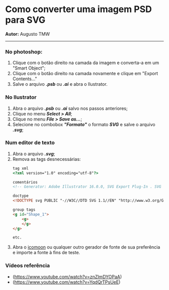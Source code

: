 # Como converter uma imagem PSD para SVG

**Autor:** Augusto TMW

---

### No photoshop:

1. Clique com o botão direito na camada da imagem e converta-a em um "Smart Object";
2. Clique com o botão direito na camada novamente e clique em "Export Contents..."
3. Salve o arquivo _**.psb**_ ou _**.ai**_ e abra o Ilustrator.

### No Ilustrator

1. Abra o arquivo _**.psb**_ ou _**.ai**_ salvo nos passos anteriores;
2. Clique no menu _**Select > All**_;
3. Clique no menu _**File > Save as...**_;
4. Selecione no combobox _**"Formato"**_ o formato _**SVG**_ e salve o arquivo _**.svg**_;


### Num editor de texto

1. Abra o arquivo _**.svg**_;
2. Remova as tags desnecessárias:
    ```html
    tag xml
    <?xml version="1.0" encoding="utf-8"?>

    comentários
    <!-- Generator: Adobe Illustrator 16.0.0, SVG Export Plug-In . SVG Version: 6.00 Build 0)  -->

    doctype
    <!DOCTYPE svg PUBLIC "-//W3C//DTD SVG 1.1//EN" "http://www.w3.org/Graphics/SVG/1.1/DTD/svg11.dtd">

    group tags
    <g id="Shape_1">
        <g>
        </g>
    </g>

    etc.

    ```
3. Abra o [icomoon](https://icomoon.io/app) ou qualquer outro gerador de fonte de sua preferência e importe a fonte à fins de teste.


### Vídeos referência
* (https://www.youtube.com/watch?v=znZlmDYOPaA)
* (https://www.youtube.com/watch?v=YqdQrTPsUeE)